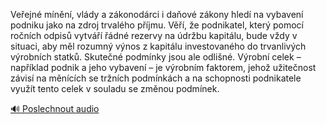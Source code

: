 
Veřejné mínění, vlády a zákonodárci i daňové zákony hledí na vybavení podniku jako na zdroj trvalého příjmu. Věří, že podnikatel, který pomocí ročních odpisů vytváří řádné rezervy na údržbu kapitálu, bude vždy v situaci, aby měl rozumný výnos z kapitálu investovaného do trvanlivých výrobních statků. Skutečné podmínky jsou ale odlišné. Výrobní celek – například podnik a jeho vybavení – je výrobním faktorem, jehož užitečnost závisí na měnících se tržních podmínkách a na schopnosti podnikatele využít tento celek v souladu se změnou podmínek.

[🔊 Poslechnout audio](/data/7-paragraphs/audio/chapter_63/para_001-Veejn-mnn-vldy-a-zkonodrci-i-daov-zkon.mp3)
